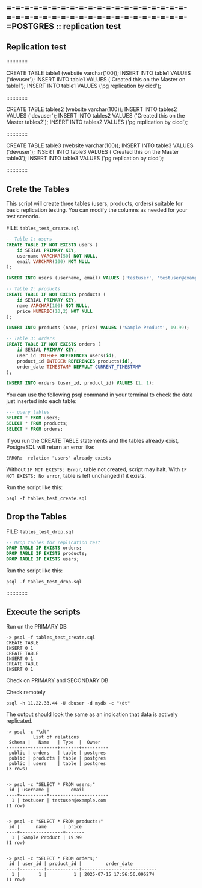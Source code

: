 =-=-=-=-=-=-=-=-=-=-=-=-=-=-=-=-=-=-=-=-=-=-=-=-=-=-=-=-=-=-=-=-=-=-=-=-=-=-=-=-
=POSTGRES :: replication test
---

## Replication test

::::::::::::::

CREATE TABLE table1 (website varchar(100));
INSERT INTO table1 VALUES ('devuser');
INSERT INTO table1 VALUES ('Created this on the Master on table1');
INSERT INTO table1 VALUES ('pg replication by cicd');

::::::::::::::

CREATE TABLE tables2 (website varchar(100));
INSERT INTO tables2 VALUES ('devuser');
INSERT INTO tables2 VALUES ('Created this on the Master tables2');
INSERT INTO tables2 VALUES ('pg replication by cicd');

::::::::::::::

CREATE TABLE table3 (website varchar(100));
INSERT INTO table3 VALUES ('devuser');
INSERT INTO table3 VALUES ('Created this on the Master table3');
INSERT INTO table3 VALUES ('pg replication by cicd');

::::::::::::::

## Crete the Tables

This script will create three tables (users, products, orders) suitable for basic replication testing. You can modify the columns as needed for your test scenario.

FILE: `tables_test_create.sql`
```sql
-- Table 1: users
CREATE TABLE IF NOT EXISTS users (
    id SERIAL PRIMARY KEY,
    username VARCHAR(50) NOT NULL,
    email VARCHAR(100) NOT NULL
);

INSERT INTO users (username, email) VALUES ('testuser', 'testuser@example.com');

-- Table 2: products
CREATE TABLE IF NOT EXISTS products (
    id SERIAL PRIMARY KEY,
    name VARCHAR(100) NOT NULL,
    price NUMERIC(10,2) NOT NULL
);

INSERT INTO products (name, price) VALUES ('Sample Product', 19.99);

-- Table 3: orders
CREATE TABLE IF NOT EXISTS orders (
    id SERIAL PRIMARY KEY,
    user_id INTEGER REFERENCES users(id),
    product_id INTEGER REFERENCES products(id),
    order_date TIMESTAMP DEFAULT CURRENT_TIMESTAMP
);

INSERT INTO orders (user_id, product_id) VALUES (1, 1);
```

You can use the following psql command in your terminal to check the data just inserted into each table:
```sql
--- query tables
SELECT * FROM users;
SELECT * FROM products;
SELECT * FROM orders;
```

If you run the CREATE TABLE statements and the tables already exist, PostgreSQL will return an error like:
```
ERROR:  relation "users" already exists
```

Without `IF NOT EXISTS: Error`, table not created, script may halt.
With `IF NOT EXISTS: No error`, table is left unchanged if it exists.

Run the script like this:
```
psql -f tables_test_create.sql
```

## Drop the Tables

FILE: `tables_test_drop.sql`
```sql
-- Drop tables for replication test
DROP TABLE IF EXISTS orders;
DROP TABLE IF EXISTS products;
DROP TABLE IF EXISTS users;
```

Run the script like this:
```
psql -f tables_test_drop.sql
```

::::::::::::::

## Execute the scripts 

Run on the PRIMARY DB

```
-> psql -f tables_test_create.sql
CREATE TABLE
INSERT 0 1
CREATE TABLE
INSERT 0 1
CREATE TABLE
INSERT 0 1
```

Check on PRIMARY and SECONDARY DB

Check remotely

```
psql -h 11.22.33.44 -U dbuser -d mydb -c "\dt"
```

The output should look the same as an indication that data is actively replicated.

```
-> psql -c "\dt"
          List of relations
 Schema |   Name   | Type  |  Owner
--------+----------+-------+----------
 public | orders   | table | postgres
 public | products | table | postgres
 public | users    | table | postgres
(3 rows)


-> psql -c "SELECT * FROM users;"
 id | username |        email
----+----------+----------------------
  1 | testuser | testuser@example.com
(1 row)


-> psql -c "SELECT * FROM products;"
 id |      name      | price
----+----------------+-------
  1 | Sample Product | 19.99
(1 row)


-> psql -c "SELECT * FROM orders;"
 id | user_id | product_id |         order_date
----+---------+------------+----------------------------
  1 |       1 |          1 | 2025-07-15 17:56:56.096274
(1 row)
```